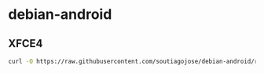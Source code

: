 # debian-android


## XFCE4
```bash
curl -O https://raw.githubusercontent.com/soutiagojose/debian-android/refs/heads/main/install-xfce.sh | bash
```
